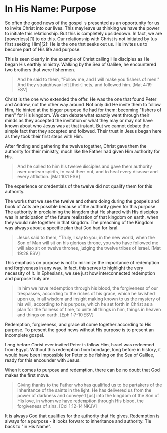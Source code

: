 In His Name: Purpose
====================

So often the good news of the gospel is presented as an opportunity for us to invite Christ into our lives. This may leave us thinking we have the power to initiate this relationship. But this is completely upsidedown. In fact, we are [powerless][1] to do this. Our relationship with Christ is not initiated by [us first seeking Him][2]: He is the one that seeks out us. He invites us to become part of His life and purpose.

This is seen clearly in the example of Christ calling His disciples as He began His earthly ministry. Walking by the Sea of Galilee, he encountered two brothers that were fishermen.

> And he said to them, "Follow me, and I will make you fishers of men." And they straightway left [their] nets, and followed him. [Mat 4:19 ESV]

Christ is the one who extended the offer. He was the one that found Peter and Andrew, not the other way around. Not only did He invite them to follow Him, He hinted at the bigger purpose He had for them: becoming "fishers of men" for His kingdom. We can debate what exactly went through their minds as they accepted the invitation or what they may or may not have known about who Jesus was at that instant. But we cannot debate the simple fact that they accepted and followed. Their trust in Jesus began here as they took their first steps with Him.

After finding and gathering the twelve together, Christ gave them the authority for their ministry, much like the Father had given Him authority for His.

> And he called to him his twelve disciples and gave them authority over unclean spirits, to cast them out, and to heal every disease and every affliction. [Mat 10:1 ESV]

The experience or credentials of the twelve did not qualify them for this authority. 

The works that we see the twelve and others doing during the gospels and book of Acts are possible because of the authority given for this purpose. The authority in proclaiming the kingdom that He shared with His disciples was in anticipation of the future realization of that kingdom on earth, when they would rule together in that kingdom. The preaching of the Kingdom was always about a specific plan that God had for Isral.

> Jesus said to them, "Truly, I say to you, in the new world, when the Son of Man will sit on his glorious throne, you who have followed me will also sit on twelve thrones, judging the twelve tribes of Israel. [Mat 19:28 ESV]

This emphasis on purpose is not to minimize the importance of redemption and forgiveness in any way. In fact, this serves to highlight the very necessity of it. In Ephesians, we see just how interconnected redemption and purpose truly are.

> In him we have redemption through his blood, the forgiveness of our trespasses, according to the riches of his grace, which he lavished upon us, in all wisdom and insight making known to us the mystery of his will, according to his purpose, which he set forth in Christ as a plan for the fullness of time, to unite all things in him, things in heaven and things on earth. [Eph 1:7-10 ESV]

Redemption, forgiveness, and grace all come together according to His purpose. To present the good news without His purpose is to present an incomplete gospel.

Long before Christ ever invited Peter to follow Him, Israel was redeemed from Egypt. Without this redemption from bondage, long before in history, it would have been impossible for Peter to be fishing on the Sea of Galilee, ready for this encounder with Jesus. 

When it comes to purpose and redemption, there can be no doubt that God makes the first move.

> Giving thanks to the Father who has qualified us to be partakers of the inheritance of the saints in the light. He has delivered us from the power of darkness and conveyed [us] into the kingdom of the Son of His love, in whom we have redemption through His blood, the forgiveness of sins. [Col 1:12-14 NKJV]

It is always God that qualifies for the authority that He gives. Redemption is always for a purpose - it looks forward to inheritance and authority. Tie back to "in His Name".